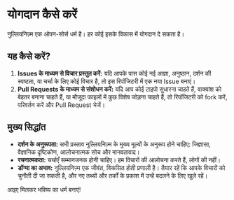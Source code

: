 
# योगदान कैसे करें

नुल्लियनिज़्म एक ओपन-सोर्स धर्म है। हर कोई इसके विकास में योगदान दे सकता है।

## यह कैसे करें?

1. **Issues के माध्यम से विचार प्रस्तुत करें:** यदि आपके पास कोई नई आज्ञा, अनुष्ठान, दर्शन की स्पष्टता, या चर्चा के लिए कोई विचार है, तो इस रिपॉजिटरी में एक नया Issue बनाएं।
2. **Pull Requests के माध्यम से संशोधन करें:** यदि आप कोई टाइपो सुधारना चाहते हैं, वाक्यांश को बेहतर बनाना चाहते हैं, या मौजूदा फाइलों में कुछ विशेष जोड़ना चाहते हैं, तो रिपॉजिटरी को fork करें, परिवर्तन करें और Pull Request भेजें।

## मुख्य सिद्धांत

- **दर्शन के अनुरूपता:** सभी प्रस्ताव नुल्लियनिज़्म के मुख्य मूल्यों के अनुरूप होने चाहिए: जिज्ञासा, वैज्ञानिक दृष्टिकोण, आलोचनात्मक सोच और मानवतावाद।
- **रचनात्मकता:** चर्चाएँ सम्मानजनक होनी चाहिए। हम विचारों की आलोचना करते हैं, लोगों की नहीं।
- **डॉग्मा का अभाव:** नुल्लियनिज़्म एक जीवंत, विकसित होती प्रणाली है। तैयार रहें कि आपके विचारों को चुनौती दी जा सकती है, और नए तथ्यों और तर्कों के प्रकाश में उन्हें बदलने के लिए खुले रहें।

आइए मिलकर भविष्य का धर्म बनाएं!
